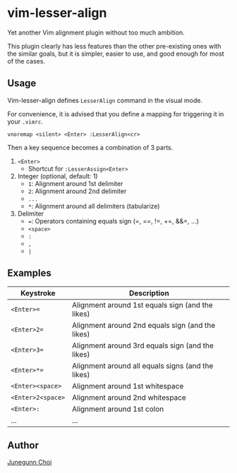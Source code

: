 vim-lesser-align
================

Yet another Vim alignment plugin without too much ambition.

This plugin clearly has less features than the other pre-existing ones with the similar goals,
but it is simpler, easier to use, and good enough for most of the cases.

Usage
-----

Vim-lesser-align defines `LesserAlign` command in the visual mode.

For convenience, it is advised that you define a mapping for triggering it in your `.vimrc`.

```vim
vnoremap <silent> <Enter> :LesserAlign<cr>
```

Then a key sequence becomes a combination of 3 parts.

1. `<Enter>`
    - Shortcut for `:LesserAssign<Enter>`
1. Integer (optional, default: 1)
    - `1`: Alignment around 1st delimiter
    - `2`: Alignment around 2nd delimiter
    - `...`
    - `*`: Alignment around all delimiters (tabularize)
1. Delimiter
    - `=`: Operators containing equals sign (=, ==, !=, +=, &&=, ...)
    - `<space>`
    - `:`
    - `,`
    - `|`

Examples
--------

| Keystroke           | Description                                           |
| ------------------- | ----------------------------------------------------- |
| `<Enter>=`          | Alignment around 1st equals sign (and the likes)      |
| `<Enter>2=`         | Alignment around 2nd equals sign (and the likes)      |
| `<Enter>3=`         | Alignment around 3rd equals sign (and the likes)      |
| `<Enter>*=`         | Alignment around all equals signs (and the likes)     |
| `<Enter><space>`    | Alignment around 1st whitespace                       |
| `<Enter>2<space>`   | Alignment around 2nd whitespace                       |
| `<Enter>:`          | Alignment around 1st colon                            |
| ...                 | ...                                                   |

Author
------

[Junegunn Choi](https://github.com/junegunn)
